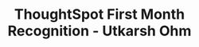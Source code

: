 ---
title: ThoughtSpot First Month Recognition - Utkarsh Ohm
type: [Award, Endorsement]
image: /assets/awards/thoughtspot-first-month-recognition-utkarsh.png
layout: award
---
